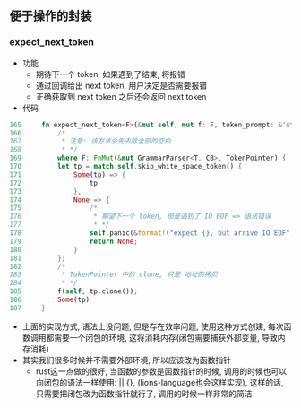 ## 便于操作的封装
### expect_next_token
- 功能
	- 期待下一个 token, 如果遇到了结束, 将报错
	- 通过回调给出 next token, 用户决定是否需要报错
	- 正确获取到 next token 之后还会返回 next token
- 代码
```rust
165     fn expect_next_token<F>(&mut self, mut f: F, token_prompt: &'static str) -> Option<TokenPointer>
166         /*
167          * 注意: 该方法会先去除全部的空白
168          * */
169         where F: FnMut(&mut GrammarParser<T, CB>, TokenPointer) {
170         let tp = match self.skip_white_space_token() {
171             Some(tp) => {
172                 tp
173             },
174             None => {
175                 /*
176                  * 期望下一个 token, 但是遇到了 IO EOF => 语法错误
177                  * */
178                 self.panic(&format!("expect {}, but arrive IO EOF", token_prompt));
179                 return None;
180             }
181         };
182         /*
183          * TokenPointer 中的 clone, 只是 地址的拷贝
184          * */
185         f(self, tp.clone());
186         Some(tp)
187     }
```
- 上面的实现方式, 语法上没问题, 但是存在效率问题, 使用这种方式创建, 每次函数调用都需要一个闭包的环境, 这将消耗内存(闭包需要捕获外部变量, 导致内存消耗)
- 其实我们很多时候并不需要外部环境, 所以应该改为函数指针
	- rust这一点做的很好, 当函数的参数是函数指针的时候, 调用的时候也可以向闭包的语法一样使用: || {}, (lions-language也会这样实现), 这样的话, 只需要把闭包改为函数指针就行了, 调用的时候一样非常的简洁
